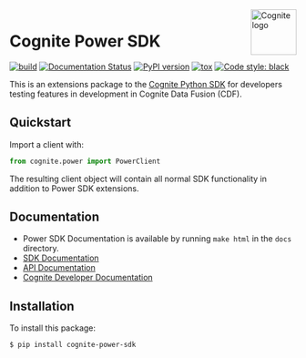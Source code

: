 
<a href="https://cognite.com/">
    <img src="https://github.com/cognitedata/cognite-python-docs/blob/master/img/cognite_logo.png" alt="Cognite logo" title="Cognite" align="right" height="80" />
</a>

Cognite Power SDK
=================
[![build](https://webhooks.dev.cognite.ai/build/buildStatus/icon?job=github-builds/power-sdk/master)](https://jenkins.cognite.ai/job/github-builds/job/power-sdk/job/master/)
[![Documentation Status](https://readthedocs.com/projects/cognite-power-sdk/badge/?version=latest)](https://cognite-docs.readthedocs-hosted.com/en/latest/)
[![PyPI version](https://badge.fury.io/py/cognite-sdk-experimental.svg)](https://pypi.org/project/cognite-experimental-sdk/)
[![tox](https://img.shields.io/badge/tox-3.6%2B-blue.svg)](https://www.python.org/downloads/release/python-360/)
[![Code style: black](https://img.shields.io/badge/code%20style-black-000000.svg)](https://github.com/ambv/black)

This is an extensions package to the [Cognite Python SDK](https://github.com/cognitedata/cognite-sdk-python)
 for developers testing features in development in Cognite Data Fusion (CDF). 

## Quickstart
Import a client with:

```python
from cognite.power import PowerClient
```
The resulting client object will contain all normal SDK functionality
in addition to Power SDK extensions.

## Documentation
* Power SDK Documentation is available by running `make html` in the `docs` directory.
* [SDK Documentation](https://cognite-docs.readthedocs-hosted.com/en/latest/)
* [API Documentation](https://doc.cognitedata.com/)
* [Cognite Developer Documentation](https://docs.cognite.com/dev/)

## Installation
To install this package:
```bash
$ pip install cognite-power-sdk
```

